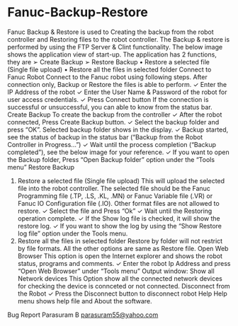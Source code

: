 # Fanuc-Backup-Restore

Fanuc Backup & Restore is used to Creating the backup from the robot controller and Restoring files to the robot controller. The Backup & restore is performed by using the FTP Server & Clint functionality. The below image shows the application view of start-up. The application has 2 functions, they are
➢ Create Backup
➢ Restore Backup
• Restore a selected file (Single file upload)
• Restore all the files in selected folder
Connect to Fanuc Robot
Connect to the Fanuc robot using following steps. After connection only, Backup or Restore the files is able to perform.
✓ Enter the IP Address of the robot
✓ Enter the User Name & Password of the robot for user access credentials.
✓ Press Connect button
If the connection is successful or unsuccessful, you can able to know from the status bar.
Create Backup
To create the backup from the controller
✓ After the robot connected, Press Create Backup button.
✓ Select the backup folder and press “OK”. Selected backup folder shows in the display.
✓ Backup started, see the status of backup in the status bar (“Backup from the Robot Controller in Progress...”)
✓ Wait until the process completion (“Backup completed”), see the below image for your reference.
✓ If you want to open the Backup folder, Press “Open Backup folder” option under the “Tools menu”
Restore Backup
1. Restore a selected file (Single file upload)
This will upload the selected file into the robot controller. The selected file should be the Fanuc Programming file (.TP, .LS, .KL, .MN) or Fanuc Variable file (.VR) or Fanuc IO Configuration file (.IO). Other format files are not allowed to restore.
✓ Select the file and Press “Ok”
✓ Wait until the Restoring operation complete.
✓ If the Show log file is checked, it will show the restore log.
✓ If you want to show the log by using the “Show Restore log file” option under the Tools menu.
2. Restore all the files in selected folder
Restore by folder will not restrict by file formats. All the other options are same as Restore file.
Open Web Browser
This option is open the Internet explorer and shows the robot status, programs and comments.
✓ Enter the robot Ip Address and press “Open Web Browser” under “Tools menu”
Output window:
Show all Network devices
This Option show all the connected network devices for checking the device is connceted or not connected.
Disconnect from the Robot
✓ Press the Disconnect button to disconnect robot
Help
Help menu shows help file and About the software.

Bug Report
Parasuram B
parasuram55@yahoo.com
